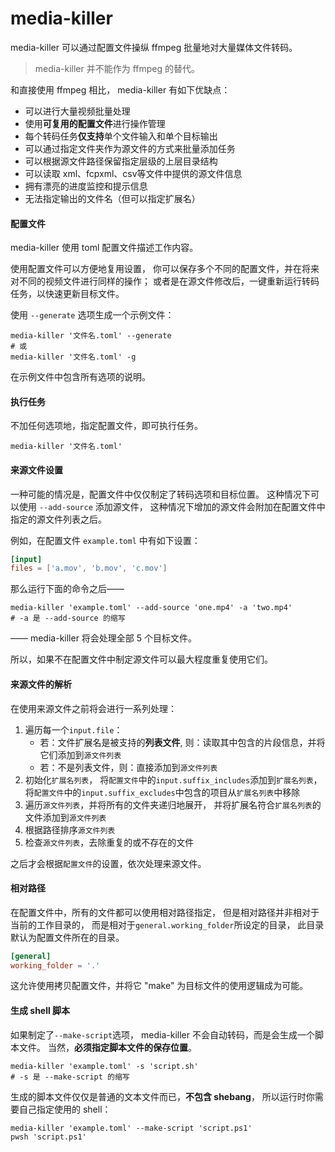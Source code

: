# media-killer

media-killer 可以通过配置文件操纵 ffmpeg 批量地对大量媒体文件转码。

>media-killer 并不能作为 ffmpeg 的替代。

和直接使用 ffmpeg 相比， media-killer 有如下优缺点：

- 可以进行大量视频批量处理
- 使用**可复用的配置文件**进行操作管理
- 每个转码任务**仅支持**单个文件输入和单个目标输出
- 可以通过指定文件夹作为源文件的方式来批量添加任务
- 可以根据源文件路径保留指定层级的上层目录结构
- 可以读取 xml、fcpxml、csv等文件中提供的源文件信息
- 拥有漂亮的进度监控和提示信息
- 无法指定输出的文件名（但可以指定扩展名）

#### 配置文件

media-killer 使用 toml 配置文件描述工作内容。

使用配置文件可以方便地复用设置，
你可以保存多个不同的配置文件，并在将来对不同的视频文件进行同样的操作；
或者是在源文件修改后，一键重新运行转码任务，以快速更新目标文件。

使用 `--generate` 选项生成一个示例文件：

```shell
media-killer '文件名.toml' --generate
# 或
media-killer '文件名.toml' -g
```

在示例文件中包含所有选项的说明。

#### 执行任务

不加任何选项地，指定配置文件，即可执行任务。

```shell
media-killer '文件名.toml'
```

#### 来源文件设置

一种可能的情况是，配置文件中仅仅制定了转码选项和目标位置。
这种情况下可以使用 `--add-source` 添加源文件，
这种情况下增加的源文件会附加在配置文件中指定的源文件列表之后。

例如，在配置文件 `example.toml` 中有如下设置：

```toml
[input]
files = ['a.mov', 'b.mov', 'c.mov']
```

那么运行下面的命令之后——

```shell
media-killer 'example.toml' --add-source 'one.mp4' -a 'two.mp4'
# -a 是 --add-source 的缩写
```

—— media-killer 将会处理全部 5 个目标文件。

所以，如果不在配置文件中制定源文件可以最大程度重复使用它们。

#### 来源文件的解析

在使用来源文件之前将会进行一系列处理：

1. 遍历每一个`input.file`：
    - 若：文件扩展名是被支持的**列表文件**,
      则：读取其中包含的片段信息，并将它们添加到`源文件列表`
    - 若：不是列表文件，则：直接添加到`源文件列表`
2. 初始化`扩展名列表`，
   将`配置文件`中的`input.suffix_includes`添加到`扩展名列表`，
   将`配置文件`中的`input.suffix_excludes`中包含的项目从`扩展名列表`中移除
3. 遍历`源文件列表`，并将所有的文件夹递归地展开，
   并将扩展名符合`扩展名列表`的文件添加到`源文件列表`
4. 根据路径排序`源文件列表`
5. 检查`源文件列表`，去除重复的或不存在的文件

之后才会根据`配置文件`的设置，依次处理来源文件。

#### 相对路径

在配置文件中，所有的文件都可以使用相对路径指定，
但是相对路径并非相对于当前的工作目录的，
而是相对于`general.working_folder`所设定的目录，
此目录默认为配置文件所在的目录。

```toml
[general]
working_folder = '.'
```

这允许使用拷贝配置文件，并将它 "make" 为目标文件的使用逻辑成为可能。

#### 生成 shell 脚本

如果制定了`--make-script`选项，
media-killer 不会自动转码，而是会生成一个脚本文件。
当然，**必须指定脚本文件的保存位置**。

```shell
media-killer 'example.toml' -s 'script.sh'
# -s 是 --make-script 的缩写
```

生成的脚本文件仅仅是普通的文本文件而已，**不包含 shebang**，
所以运行时你需要自己指定使用的 shell：

```shell
media-killer 'example.toml' --make-script 'script.ps1'
pwsh 'script.ps1'
```

